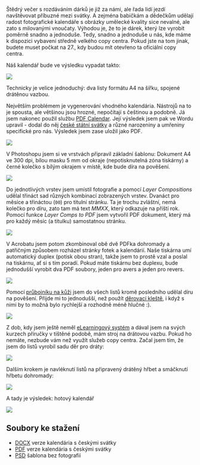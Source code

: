 <!-- dcterms:title = Jak na rodinný kalendář -->
<!-- dcterms:abstract = Štědrý večer s rozdáváním dárků je již za námi, ale řada lidí jezdí navštěvovat příbuzné mezi svátky. A zejména babičkám a dědečkům udělají radost fotografické kalendáře s obrázky umělecké kvality sice nevalné, ale zato s milovanými vnoučaty. Výhodou je, že to je dárek, který lze vyrobit poměrně snadno a jednoduše. Tedy, snadno a jednoduše u nás, kde máme k dispozici vybavení středně velkého copy centra. Pokud jste na tom jinak, budete muset počkat na 27., kdy budou mít otevřeno ta oficiální copy centra. -->
<!-- x4w:category = Bastlení -->
<!-- dcterms:creator = Michal Altair Valášek -->
<!-- dcterms:dateAccepted = 2019-12-26 -->
<!-- x4w:coverUrl = /cover-pictures/20191226-kalendar.jpg -->
<!-- x4w:pictureUrl = /perex-pictures/20191226-kalendar.png -->
<!-- x4w:pictureWidth = 150 -->
<!-- x4w:pictureHeight = 150 -->

Štědrý večer s rozdáváním dárků je již za námi, ale řada lidí jezdí navštěvovat příbuzné mezi svátky. A zejména babičkám a dědečkům udělají radost fotografické kalendáře s obrázky umělecké kvality sice nevalné, ale zato s milovanými vnoučaty. Výhodou je, že to je dárek, který lze vyrobit poměrně snadno a jednoduše. Tedy, snadno a jednoduše u nás, kde máme k dispozici vybavení středně velkého copy centra. Pokud jste na tom jinak, budete muset počkat na 27., kdy budou mít otevřeno ta oficiální copy centra.

Náš kalendář bude ve výsledku vypadat takto:

![](https://www.cdn.altairis.cz/Blog/2019/20191226-kalendar-08.jpg)

Technicky je velice jednoduchý: dva listy formátu A4 na šířku, spojené drátěnou vazbou.

Největším problémem je vygenerování vhodného kalendária. Nástrojů na to je spousta, ale většinou jsou hrozné, nepočítají s češtinou a podobně. Já jsem nakonec použil službu [PDF Calendar](http://www.pdfcalendar.com/monthly/). Její výsledek jsem pak ve Wordu upravil - dodal do něj [české státní svátky](http://svatky.centrum.cz/svatky/statni-svatky/2020/) a různé narozeniny a umřeniny specifické pro nás. Výsledek jsem zase uložil jako PDF.

![](https://www.cdn.altairis.cz/Blog/2019/20191226-kalendar-01.png)

V Photoshopu jsem si ve vrstvách připravil základní šablonu: Dokument A4 ve 300 dpi, bílou masku 5 mm od okraje (nepotisknutelná zóna tiskárny) a černé kolečko s bílým okrajem v místě, kde bude díra na pověšení.

![](https://www.cdn.altairis.cz/Blog/2019/20191226-kalendar-02.png)

Do jednotlivých vrstev jsem umístil fotografie a pomocí _Layer Compositions_ udělal třináct sad různých kombinací zobrazených vrstev. Dvanáct pro měsíce a třináctou (`00`) pro titulní stránku. Ta je trochu zvláštní, nemá kolečko pro díru, zato tam má text _MMXX_, který odkazuje na příští rok. Pomocí funkce _Layer Comps to PDF_ jsem vytvořil PDF dokument, který má pro každý měsíc (a titulku) samostatnou stránku.

![](https://www.cdn.altairis.cz/Blog/2019/20191226-kalendar-03.jpg)

V Acrobatu jsem potom zkombinoval obě dvě PDFka dohromady a patřičným způsobem rozházel stránky fotek a kalendárií. Naše tiskárna umí automatický duplex (potisk obou stran), takže jsem to prostě vzal a poslal na tiskárnu, ať si s tím poradí. Pokud máte tiskárnu bez duplexu, bude jednodušší vyrobit dva PDF soubory, jeden pro avers a jeden pro revers.

![](https://www.cdn.altairis.cz/Blog/2019/20191226-kalendar-04.png)

Pomocí [průbojníku na kůži](http://s.click.aliexpress.com/e/5yPQp1RK) jsem do všech listů kromě posledního udělal díru na pověšení. Přijde mi to jednodušší, než použít [děrovací kleště](http://s.click.aliexpress.com/e/FiFkxblO), i když s nimi by to možná bylo rychlejší a rozhodně méně hlučné :).

![](https://www.cdn.altairis.cz/Blog/2019/20191226-kalendar-05.jpg)

Z dob, kdy jsem ještě neměl [eLearningový systém](https://elearning.altairis.cz/) a dával jsem na svých kurzech příručky v tištěné podobě, mám stroj na drátovou vazbu. Pokud ho nemáte, nezbude vám než využít služeb copy centra. Začal jsem tím, že jsem do listů vyrobil sadu děr pro dráty:

![](https://www.cdn.altairis.cz/Blog/2019/20191226-kalendar-06.jpg)

Dalším krokem je navléknutí listů na připravený drátěný hřbet a smáčknutí hřbetu dohromady:

![](https://www.cdn.altairis.cz/Blog/2019/20191226-kalendar-07.jpg)

A tady je výsledek: hotový kalendář

![](https://www.cdn.altairis.cz/Blog/2019/20191226-kalendar-08.jpg)

## Soubory ke stažení

* [DOCX](https://www.cdn.altairis.cz/Blog/2019/20191226-kalendar.docx) verze kalendária s českými svátky
* [PDF](https://www.cdn.altairis.cz/Blog/2019/20191226-kalendar.pdf) verze kalendária s českými svátky
* [PSD](https://www.cdn.altairis.cz/Blog/2019/20191226-kalendar.psd) šablona bez fotografií